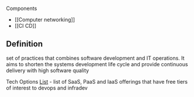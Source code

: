 Components
* [[Computer networking]]
* [[CI CD]]

## Definition
set of practices that combines software development and IT operations. It aims to shorten the systems development life cycle and provide continuous delivery with high software quality

Tech Options
[List](https://github.com/ripienaar/free-for-dev) - list of SaaS, PaaS and IaaS offerings that have free tiers of interest to devops and infradev